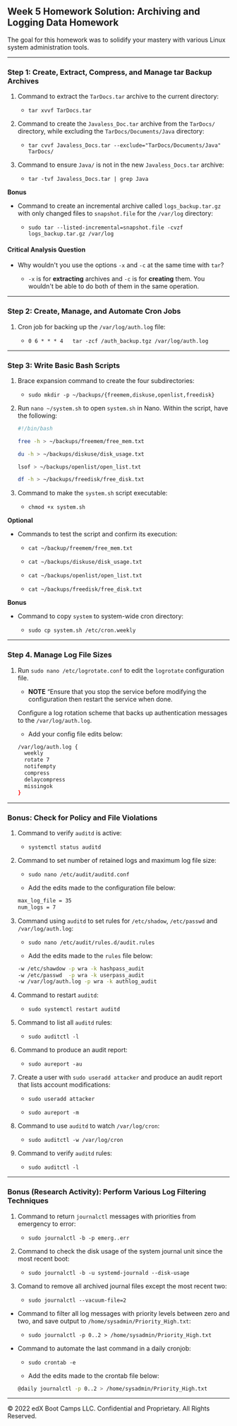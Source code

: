 ##  Week 5 Homework Solution: Archiving and Logging Data Homework

The goal for this homework was to solidify your mastery with various Linux system administration tools.

---

### Step 1: Create, Extract, Compress, and Manage tar Backup Archives

1. Command to extract the `TarDocs.tar` archive to the current directory:

    - `tar xvvf TarDocs.tar`

2. Command to create the `Javaless_Doc.tar` archive from the `TarDocs/` directory, while excluding the `TarDocs/Documents/Java` directory:

    - `tar cvvf Javaless_Docs.tar --exclude="TarDocs/Documents/Java" TarDocs/`

3. Command to ensure `Java/` is not in the new `Javaless_Docs.tar` archive:

    - `tar -tvf Javaless_Docs.tar | grep Java`

**Bonus** 
- Command to create an incremental archive called `logs_backup.tar.gz` with only changed files to `snapshot.file` for the `/var/log` directory:

    - `sudo tar --listed-incremental=snapshot.file -cvzf logs_backup.tar.gz /var/log`

#### Critical Analysis Question

- Why wouldn't you use the options `-x` and `-c` at the same time with `tar`?

    - `-x` is for **extracting** archives and `-c` is for **creating** them. You wouldn't be able to do both of them in the same operation.

---

### Step 2: Create, Manage, and Automate Cron Jobs

1. Cron job for backing up the `/var/log/auth.log` file:


    - `0 6 * * * 4   tar -zcf /auth_backup.tgz /var/log/auth.log`

---

### Step 3: Write Basic Bash Scripts

1. Brace expansion command to create the four subdirectories:

    - `sudo mkdir -p ~/backups/{freemem,diskuse,openlist,freedisk}`

     

3.  Run `nano ~/system.sh` to open `system.sh` in Nano. Within the script, have the following:

    ```bash
    #!/bin/bash

    free -h > ~/backups/freemem/free_mem.txt

    du -h > ~/backups/diskuse/disk_usage.txt

    lsof > ~/backups/openlist/open_list.txt

    df -h > ~/backups/freedisk/free_disk.txt
    ```

3. Command to make the `system.sh` script executable:

    - `chmod +x system.sh`

**Optional**
- Commands to test the script and confirm its execution:


    - `cat ~/backup/freemem/free_mem.txt`

    - `cat ~/backups/diskuse/disk_usage.txt`

    - `cat ~/backups/openlist/open_list.txt`

    - `cat ~/backups/freedisk/free_disk.txt`

**Bonus**
- Command to copy `system` to system-wide cron directory:

    - `sudo cp system.sh /etc/cron.weekly`

---

### Step 4. Manage Log File Sizes

1. Run `sudo nano /etc/logrotate.conf` to edit the `logrotate` configuration file.

   - **NOTE** “Ensure that you stop the service before modifying the configuration then restart the service when done.

    Configure a log rotation scheme that backs up authentication messages to the `/var/log/auth.log`.

    - Add your config file edits below:


    ```bash
    /var/log/auth.log {
      weekly
      rotate 7
      notifempty
      compress
      delaycompress
      missingok
    }
    ```

---

### Bonus: Check for Policy and File Violations

1. Command to verify `auditd` is active:
 
    - `systemctl status auditd`

2. Command to set number of retained logs and maximum log file size:

    - `sudo nano /etc/audit/auditd.conf`

    - Add the edits made to the configuration file below:


    ```bash
    max_log_file = 35
    num_logs = 7
    ```

3. Command using `auditd` to set rules for `/etc/shadow`, `/etc/passwd` and `/var/log/auth.log`:

    - `sudo nano /etc/audit/rules.d/audit.rules`

    - Add the edits made to the `rules` file below:


    ```bash
    -w /etc/shawdow -p wra -k hashpass_audit
    -w /etc/passwd  -p wra -k userpass_audit
    -w /var/log/auth.log -p wra -k authlog_audit
    ```

4. Command to restart `auditd`:

    - `sudo systemctl restart auditd`

5. Command to list all `auditd` rules:

    - `sudo auditctl -l`

6. Command to produce an audit report:

    - `sudo aureport -au`

7. Create a user with `sudo useradd attacker` and produce an audit report that lists account modifications:

   - `sudo useradd attacker`

   - `sudo aureport -m`

8. Command to use `auditd` to watch `/var/log/cron`:

    - `sudo auditctl -w /var/log/cron`

9. Command to verify `auditd` rules:

    - `sudo auditctl -l`

---

### Bonus (Research Activity): Perform Various Log Filtering Techniques

1. Command to return `journalctl` messages with priorities from emergency to error:

    - `sudo journalctl -b -p emerg..err`

2. Command to check the disk usage of the system journal unit since the most recent boot:

    - `sudo journalctl -b -u systemd-journald --disk-usage`

3. Comand to remove all archived journal files except the most recent two:

    - `sudo journalctl --vacuum-file=2`

- Command to filter all log messages with priority levels between zero and two, and save output to `/home/sysadmin/Priority_High.txt`:

    - `sudo journalctl -p 0..2 > /home/sysadmin/Priority_High.txt`

- Command to automate the last command in a daily cronjob:

    - `sudo crontab -e`

    - Add the edits made to the crontab file below:


    ```bash
    @daily journalctl -p 0..2 > /home/sysadmin/Priority_High.txt
    ```
---

© 2022 edX Boot Camps LLC. Confidential and Proprietary. All Rights Reserved.

